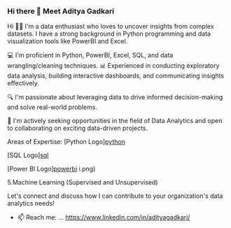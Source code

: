 ### Hi there 👋 Meet Aditya Gadkari 
Hi 👋🏽 I'm a data enthusiast who loves to uncover insights from complex datasets. I have a strong background in Python programming and data visualization tools like PowerBI and Excel.

💻 I'm proficient in Python, PowerBI, Excel, SQL, and data wrangling/cleaning techniques. 📊 Experienced in conducting exploratory data analysis, building interactive dashboards, and communicating insights effectively.

🔍 I'm passionate about leveraging data to drive informed decision-making and solve real-world problems. 

👯 I'm actively seeking opportunities in the field of Data Analytics and open to collaborating on exciting data-driven projects. 


Areas of Expertise:
[Python Logo][python](https://github.com/user-attachments/assets/e7a473f2-aced-4b3e-a6de-b0a550d3f52a)

[SQL Logo][sql](https://github.com/user-attachments/assets/ae9bb77c-7264-4853-8f88-c5da883a6823)

[Power BI Logo][powerbi](https://github.com/user-attachments/assets/d38a7097-685f-49d9-bf89-60bdab3d4cba)
i.png)

5.Machine Learning (Supervised and Unsupervised)

Let's connect and discuss how I can contribute to your organization's data analytics needs!

- 📫 Reach me: ... https://www.linkedin.com/in/adityagadkari/ 

